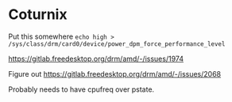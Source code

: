 # Coturnix

Put this somewhere `echo high > /sys/class/drm/card0/device/power_dpm_force_performance_level`

https://gitlab.freedesktop.org/drm/amd/-/issues/1974

Figure out https://gitlab.freedesktop.org/drm/amd/-/issues/2068

Probably needs to have cpufreq over pstate.
